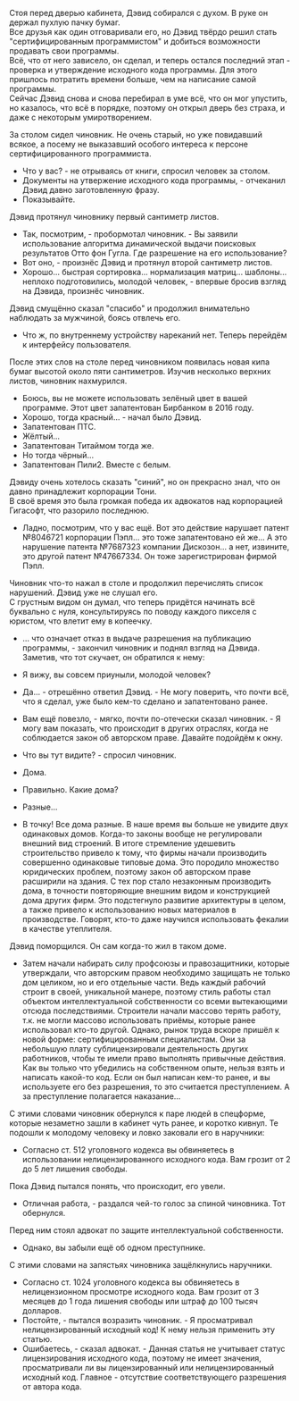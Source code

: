Стоя перед дверью кабинета, Дэвид собирался с духом. В руке он держал пухлую пачку бумаг.  
Все друзья как один отговаривали его, но Дэвид твёрдо решил стать "сертифицированным программистом" и добиться возможности продавать свои программы.  
Всё, что от него зависело, он сделал, и теперь остался последний этап - проверка и утверждение исходного кода программы. Для этого пришлось потратить времени больше, чем на написание самой программы.  
Сейчас Дэвид снова и снова перебирал в уме всё, что он мог упустить, но казалось, что всё в порядке, поэтому он открыл дверь без страха, и даже с некоторым умиротворением.

За столом сидел чиновник. Не очень старый, но уже повидавший всякое, а посему не выказавший особого интереса к персоне сертифицированного программиста.
- Что у вас? - не отрываясь от книги, спросил человек за столом.
- Документы на утвержение исходного кода программы, - отчеканил Дэвид давно заготовленную фразу.
- Показывайте.

Дэвид протянул чиновнику первый сантиметр листов.
- Так, посмотрим, - пробормотал чиновник. - Вы заявили использование алгоритма динамической выдачи поисковых результатов Отто фон Гугла. Где разрешение на его использование?  
- Вот оно, - произнёс Дэвид и протянул второй сантиметр листов.  
- Хорошо... быстрая сортировка... нормализация матриц... шаблоны... неплохо подготовились, молодой человек, - впервые бросив взгляд на Дэвида, произнёс чиновник.

Дэвид смущённо сказал "спасибо" и продолжил внимательно наблюдать за мужчиной, боясь отвлечь его.
- Что ж, по внутреннему устройству нареканий нет. Теперь перейдём к интерфейсу пользователя.

После этих слов на столе перед чиновником появилась новая кипа бумаг высотой около пяти сантиметров.
Изучив несколько верхних листов, чиновник нахмурился.
- Боюсь, вы не можете использовать зелёный цвет в вашей программе. Этот цвет запатентован Бирбанком в 2016 году.
- Хорошо, тогда красный... - начал было Дэвид.
- Запатентован ПТС.
- Жёлтый...
- Запатентован Титаймом тогда же.
- Но тогда чёрный...
- Запатентован Пили2. Вместе с белым.

Дэвиду очень хотелось сказать "синий", но он прекрасно знал, что он давно принадлежит корпорации Тони.  
В своё время это была громкая победа их адвокатов над корпорацией Гигасофт, что разорило последнюю.

- Ладно, посмотрим, что у вас ещё. Вот это действие нарушает патент №8046721 корпорации Пэпл... это тоже запатентовано ей же... А это нарушение патента №7687323 компании Дискозон... а нет, извините, это другой патент №47667334. Он тоже зарегистрирован фирмой Пэпл.

Чиновник что-то нажал в столе и продолжил перечислять список нарушений. Дэвид уже не слушал его.  
С грустным видом он думал, что теперь придётся начинать всё буквально с нуля, консультируясь по поводу каждого пикселя с юристом, что влетит ему в копеечку.

- ... что означает отказ в выдаче разрешения на публикацию программы, - закончил чиновник и поднял взгляд на Дэвида.
Заметив, что тот скучает, он обратился к нему:
- Я вижу, вы совсем приуныли, молодой человек?
- Да... - отрешённо ответил Дэвид. - Не могу поверить, что почти всё, что я сделал, уже было кем-то сделано и запатентовано ранее.
- Вам ещё повезло, - мягко, почти по-отечески сказал чиновник. - Я могу вам показать, что происходит в других отраслях, когда не соблюдается закон об авторском праве. Давайте подойдём к окну.

- Что вы тут видите? - спросил чиновник.
- Дома.
- Правильно. Какие дома?
- Разные...
- В точку! Все дома разные. В наше время вы больше не увидите двух одинаковых домов. Когда-то законы вообще не регулировали внешний вид строений. В итоге стремление удешевить строительство привело к тому, что фирмы начали производить совершенно одинаковые типовые дома. Это породило множество юридических проблем, поэтому закон об авторском праве расширили на здания. С тех пор стало незаконным производить дома, в точности повторяющие внешним видом и конструкцией дома других фирм. Это подстегнуло развитие архитектуры в целом, а также привело к использованию новых материалов в производстве. Говорят, кто-то даже научился использовать фекалии в качестве утеплителя.

Дэвид поморщился. Он сам когда-то жил в таком доме.
- Затем начали набирать силу профсоюзы и правозащитники, которые утверждали, что авторским правом необходимо защищать не только дом целиком, но и его отдельные части. Ведь каждый рабочий строит в своей, уникальной манере, поэтому стиль работы стал объектом интеллектуальной собственности со всеми вытекающими отсюда последствиями. Строители начали массово терять работу, т.к. не могли массово использовать приёмы, которые ранее использовал кто-то другой. Однако, рынок труда вскоре пришёл к новой форме: сертифицированным специалистам. Они за небольшую плату сублицензировали деятельность других работников, чтобы те имели право выполнять привычные действия. Как вы только что убедились на собственном опыте, нельзя взять и написать какой-то код. Если он был написан кем-то ранее, и вы используете его без разрешения, то это считается преступлением. А за преступление полагается наказание...

С этими словами чиновник обернулся к паре людей в спецформе, которые незаметно зашли в кабинет чуть ранее, и коротко кивнул.
Те подошли к молодому человеку и ловко заковали его в наручники:
- Согласно ст. 512 уголовного кодекса вы обвиняетесь в использовании нелицензированного исходного кода. Вам грозит от 2 до 5 лет лишения свободы.

Пока Дэвид пытался понять, что происходит, его увели.
- Отличная работа, - раздался чей-то голос за спиной чиновника. Тот обернулся.

Перед ним стоял адвокат по защите интеллектуальной собственности.
- Однако, вы забыли ещё об одном преступнике.

С этими словами на запястьях чиновника защёлкнулись наручники.
- Согласно ст. 1024 уголовного кодекса вы обвиняетесь в нелицензионном просмотре исходного кода.  Вам грозит от 3 месяцев до 1 года лишения свободы или штраф до 100 тысяч долларов.
- Постойте, - пытался возразить чиновник. - Я просматривал нелицензированный исходный код! К нему нельзя применить эту статью.
- Ошибаетесь, - сказал адвокат. - Данная статья не учитывает статус лицензирования исходного кода, поэтому не имеет значения, просматривали ли вы лицензированный или нелицензированный исходный код. Главное - отсутствие соответствующего разрешения от автора кода.
